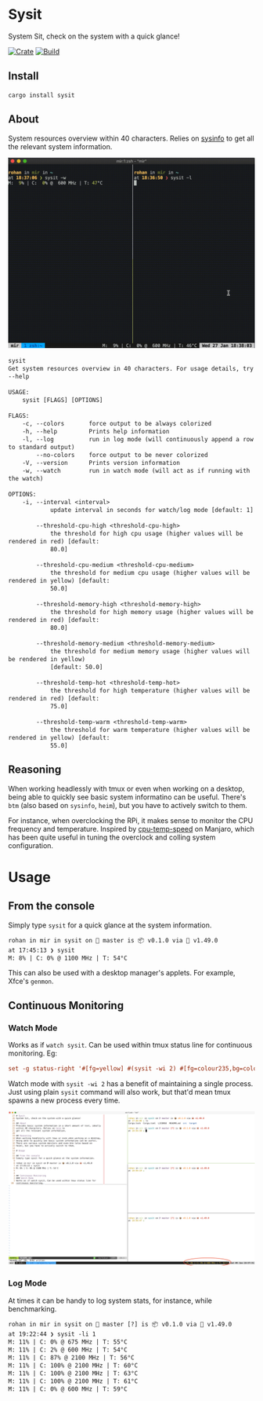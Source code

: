 # Sysit
System Sit, check on the system with a quick glance!

[![Crate](https://img.shields.io/crates/v/sysit.svg)](https://crates.io/crates/sysit)
[![Build](https://github.com/crodjer/sysit/workflows/CI/badge.svg?branch=main)](https://github.com/crodjer/sysit/actions?workflow=CI)

## Install

```
cargo install sysit
```

## About
System resources overview within 40 characters. Relies on
[sysinfo](https://github.com/GuillaumeGomez/sysinfo) to get all the relevant system
information.

![demo](https://raw.githubusercontent.com/crodjer/sysit/main/assets/sysit-demo.gif)

```
sysit
Get system resources overview in 40 characters. For usage details, try --help

USAGE:
    sysit [FLAGS] [OPTIONS]

FLAGS:
    -c, --colors       force output to be always colorized
    -h, --help         Prints help information
    -l, --log          run in log mode (will continuously append a row to standard output)
        --no-colors    force output to be never colorized
    -V, --version      Prints version information
    -w, --watch        run in watch mode (will act as if running with the watch)

OPTIONS:
    -i, --interval <interval>
            update interval in seconds for watch/log mode [default: 1]

        --threshold-cpu-high <threshold-cpu-high>
            the threshold for high cpu usage (higher values will be rendered in red) [default:
            80.0]

        --threshold-cpu-medium <threshold-cpu-medium>
            the threshold for medium cpu usage (higher values will be rendered in yellow) [default:
            50.0]

        --threshold-memory-high <threshold-memory-high>
            the threshold for high memory usage (higher values will be rendered in red) [default:
            80.0]

        --threshold-memory-medium <threshold-memory-medium>
            the threshold for medium memory usage (higher values will be rendered in yellow)
            [default: 50.0]

        --threshold-temp-hot <threshold-temp-hot>
            the threshold for high temperature (higher values will be rendered in red) [default:
            75.0]

        --threshold-temp-warm <threshold-temp-warm>
            the threshold for warm temperature (higher values will be rendered in yellow) [default:
            55.0]

```

## Reasoning
When working headlessly with tmux or even when working on a desktop,
being able to quickly see basic system informatino can be useful.
There's `btm` (also based on `sysinfo`, `heim`), but you have to
actively switch to them.

For instance, when overclocking the RPi, it makes sense to monitor the
CPU frequency and temperature. Inspired by [cpu-temp-speed](https://gitlab.manjaro.org/manjaro-arm/packages/community/cpu-temp-speed)
on Manjaro, which has been quite useful in tuning the overclock and
colling system configuration.

# Usage

## From the console
Simply type `sysit` for a quick glance at the system information.
```
rohan in mir in sysit on  master is 📦 v0.1.0 via 🦀 v1.49.0
at 17:45:13 ❯ sysit
M: 8% | C: 0% @ 1100 MHz | T: 54°C
```

This can also be used with a desktop manager's applets. For example,
Xfce's `genmon`.

## Continuous Monitoring
### Watch Mode
Works as if `watch sysit`. Can be used within tmux status line for
continuous monitoring. Eg:
```tmux.conf
set -g status-right '#[fg=yellow] #(sysit -wi 2) #[fg=colour235,bg=colour252,bold] %a %d %b %H:%M:%S #[fg=colour252,bg=colour238,nobold]#[fg=colour245,bg=colour238,bold]'
```
Watch mode with `sysit -wi 2` has a benefit of maintaining a single
process. Just using plain `sysit` command will also work, but that'd
mean tmux spawns a new process every time.

![sysit with tmux](https://raw.githubusercontent.com/crodjer/sysit/main/assets/sysit-on-tmux.png)

### Log Mode
At times it can be handy to log system stats, for instance, while
benchmarking.
```
rohan in mir in sysit on  master [?] is 📦 v0.1.0 via 🦀 v1.49.0
at 19:22:44 ❯ sysit -li 1
M: 11% | C: 0% @ 675 MHz | T: 55°C
M: 11% | C: 2% @ 600 MHz | T: 54°C
M: 11% | C: 87% @ 2100 MHz | T: 56°C
M: 11% | C: 100% @ 2100 MHz | T: 60°C
M: 11% | C: 100% @ 2100 MHz | T: 63°C
M: 11% | C: 100% @ 2100 MHz | T: 61°C
M: 11% | C: 0% @ 600 MHz | T: 59°C
```
